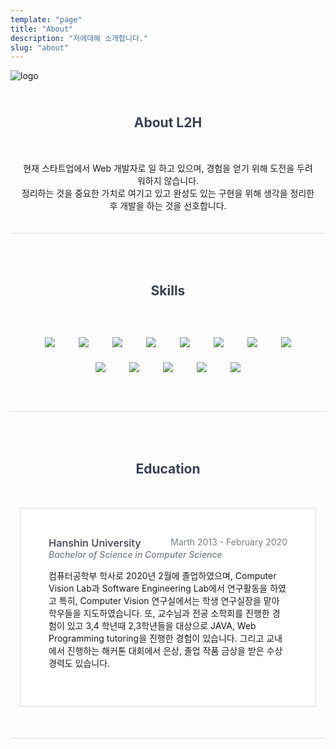 ```yaml
---
template: "page"
title: "About"
description: "저에대해 소개합니다."
slug: "about"
---
```



![logo](../images/profile.jpeg)

<div class="contents-about" style="padding: 10px 15px 20px; border-bottom: 1px solid #dcd9d9; text-align: center;">
    <h2 class="about-heading" style="color: #374054; margin-bottom: 50px">
        About L2H
    </h2>
    <p> 
        현재 스타트업에서 Web 개발자로 일 하고 있으며, 경험을 얻기 위해 도전을 두려워하지 않습니다. <br/>
        정리하는 것을 중요한 가치로 여기고 있고 완성도 있는 구현을 위해 생각을 정리한 후 개발을 하는 것을 선호합니다. <br/>
    </p>
</div>

<div class="contents-skills" style="padding: 50px 15px; border-bottom: 1px solid #dcd9d9; text-align: center;">
    <h2 class="skills-heading" style="color: #374054; margin-bottom: 50px;">
        Skills
    </h2>
    <ul style="display: block; margin: 0 auto; padding: 0; max-width: 800px;">
        <li class="skill-icons" style="display: inline-block; margin: 7px; padding: 5px 10px;  list-style: none; cursor: default; font-size: 1.2em;">
        <img src="./icons/javascript.png">
        </li>
         <li class="skill-icons" style="display: inline-block; margin: 7px; padding: 5px 10px;  list-style: none; cursor: default; font-size: 1.2em;">
        <img src="./icons/typescript.png">
        </li>
        <li class="skill-icons" style="display: inline-block; margin: 7px; padding: 5px 10px;  list-style: none; cursor: default; font-size: 1.2em;">
        <img src="./icons/python.png">
        </li>
        <li class="skill-icons" style="display: inline-block; margin: 7px; padding: 5px 10px;  list-style: none; cursor: default; font-size: 1.2em;">
        <img src="./icons/nodejs.png">
        </li>
        <li class="skill-icons" style="display: inline-block; margin: 7px; padding: 5px 10px;  list-style: none; cursor: default; font-size: 1.2em;">
        <img src="./icons/react.png">
        </li>
        <li class="skill-icons" style="display: inline-block; margin: 7px; padding: 5px 10px;  list-style: none; cursor: default; font-size: 1.2em;">
        <img src="./icons/vuejs.png">
        </li>
        <li class="skill-icons" style="display: inline-block; margin: 7px; padding: 5px 10px;  list-style: none; cursor: default; font-size: 1.2em;">
        <img src="./icons/jquery.png">
        </li> 
        <li class="skill-icons" style="display: inline-block; margin: 7px; padding: 5px 10px;  list-style: none; cursor: default; font-size: 1.2em;">
        <img src="./icons/java.png">
        </li>
        <li class="skill-icons" style="display: inline-block; margin: 7px; padding: 5px 10px;  list-style: none; cursor: default; font-size: 1.2em;">
        <img src="./icons/spring.png">
        </li>
        <li class="skill-icons" style="display: inline-block; margin: 7px; padding: 5px 10px;  list-style: none; cursor: default; font-size: 1.2em;">
        <img src="./icons/jsp.png">
        </li>
        <li class="skill-icons" style="display: inline-block; margin: 7px; padding: 5px 10px;  list-style: none; cursor: default; font-size: 1.2em;">
        <img src="./icons/mysql.png">
        </li>
        <li class="skill-icons" style="display: inline-block; margin: 7px; padding: 5px 10px;  list-style: none; cursor: default; font-size: 1.2em;">
        <img src="./icons/maria.png">
        </li>
        <li class="skill-icons" style="display: inline-block; margin: 7px; padding: 5px 10px;  list-style: none; cursor: default; font-size: 1.2em;">
        <img src="./icons/git.png">
        </li>
    </ul>
</div>



<div class="contents-Education" style="padding: 50px 15px 20px; border-bottom: 1px solid #dcd9d9; text-align: center;">
    <h2 class="Education-heading" style="color: #374054; margin-bottom: 50px">Education</h2>
    <div class="Education-block" style="max-width: 60em; margin: 0 auto 30px; padding: 15px; border: 1px solid #dcd9d9; text-align: left; display: flex; background: #fff;">
        <div class="Education-contents" style="padding: 30px;">
            <h3 style="font-weight: 500; float: left; margin: 0; color: #374054;">Hanshin University</h3>
            <span class="education-date" style="color: #74808a; float: right;">
                Marth 2013 - February 2020
            </span>
            <h6 style="color: #74808a; clear: both; font-weight: 500; margin: 0 0 15px;">
                Bachelor of Science in Computer Science
            </h6>
            <p>컴퓨터공학부 학사로 2020년 2월에 졸업하였으며, Computer Vision Lab과 Software Engineering Lab에서 연구활동을 하였고 특히, Computer Vision 연구실에서는 학생 연구실장을 맡아 학우들을 지도하였습니다. 또, 교수님과 전공 소학회를 진행한 경험이 있고 3,4 학년때 2,3학년들을 대상으로 JAVA, Web Programming tutoring을 진행한 경험이 있습니다. 그리고 교내에서 진행하는 해커톤 대회에서 은상, 졸업 작품 금상을 받은 수상 경력도 있습니다.</p>
        </div>
    </div>
</div>
